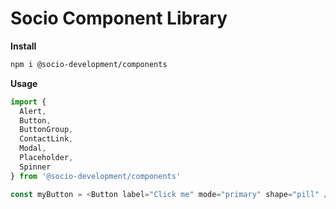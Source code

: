 # Socio Component Library

**Install**

```bash
npm i @socio-development/components
```

**Usage**

```javascript
import {
  Alert,
  Button,
  ButtonGroup,
  ContactLink,
  Modal,
  Placeholder,
  Spinner
} from '@socio-development/components'

const myButton = <Button label="Click me" mode="primary" shape="pill" />
```
